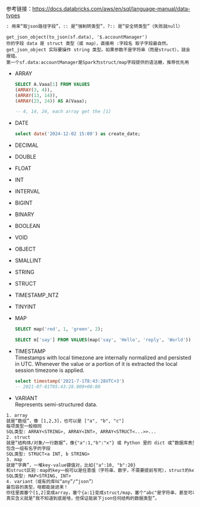 参考链接：https://docs.databricks.com/aws/en/sql/language-manual/data-types  

```txt
: 用来“取json路径字段”，:: 是“强制转类型”，?:: 是“安全转类型”（失败就null）
```
```
get_json_object(to_json(sf.data), '$.accountManager')
你的字段 data 是 struct 类型（或 map），直接用 :字段名 取子字段最自然。
get_json_object 实际要操作 string 类型。如果参数不是字符串（而是struct），就会报错。
第一个sf.data:accountManager是Spark为struct/map字段提供的语法糖，推荐优先用
```


- ARRAY
  ```sql
  SELECT A.Vaaa[1] FROM VALUES
  (ARRAY(3, 4)),
  (ARRAY(13, 14)),
  (ARRAY(23, 24)) AS A(Vaaa);

  -- 4, 14, 24, each array get the [1]
  ```

- DATE
  ```sql
  select date('2024-12-02 15:00') as create_date;
  ```
  
- DECIMAL
- DOUBLE
- FLOAT
- INT
- INTERVAL
- BIGINT
- BINARY
- BOOLEAN
- VOID
- OBJECT
- SMALLINT
- STRING
- STRUCT
- TIMESTAMP_NTZ
- TINYINT
  
- MAP
  ```sql
  SELECT map('red', 1, 'green', 2);
  
  SELECT m['say'] FROM VALUES(map('say', 'Hello', 'reply', 'World')) AS T(m);
  ```

- TIMESTAMP  
  Timestamps with local timezone are internally normalized and persisted in UTC. Whenever the value or a portion of it is extracted the local session timezone is applied.
  ```sql
  select timestamp('2021-7-1T8:43:28UTC+3')
  -- 2021-07-01T05:43:28.000+00:00
  ```


- VARIANT  
  Represents semi-structured data.
  

```txt
1. array
就是“数组”，像 [1,2,3]，也可以是 ["a", "b", "c"]
每项类型一般相同
SQL类型: ARRAY<STRING>, ARRAY<INT>, ARRAY<STRUCT<...>>...
2. struct
就是“结构体/对象/一行数据”，像{"a":1,"b":"x"} 或 Python 里的 dict 或“数据库表里的单行”
包含一组有名字的字段
SQL类型: STRUCT<a INT, b STRING>
3. map
就是“字典”，一堆key-value键值对，比如{"a":10, "b":20}
和struct区别：map的key一般可以是任意值（字符串、数字，不需要提前写死），struct的key字段是表结构里提前定义好的
SQL类型: MAP<STRING, INT>
4. variant（或有的库叫“any”/“json”）
最包容的类型，啥都能装进来！
你往里面塞个[1,2]变成array，塞个{a:1}变成struct/map，塞个"abc"是字符串，甚至可以嵌套。
真实含义就是“我不知道到底是啥，但保证能装下json任何结构的数据类型”。
```
